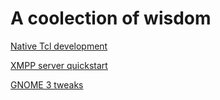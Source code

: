# A coolection of wisdom

[Native Tcl development](nativetcl)

[XMPP server quickstart](xmpp)

[GNOME 3 tweaks](gnome3)
